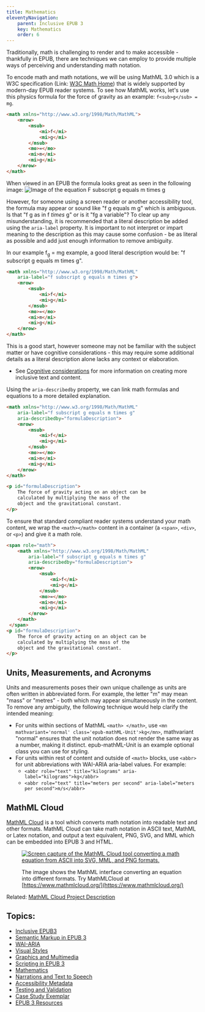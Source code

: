 ```yaml
---
title: Mathematics
eleventyNavigation:
    parent: Inclusive EPUB 3
    key: Mathematics
    order: 6
---
```

Traditionally, math is challenging to render and to make accessible - thankfully in EPUB, there are techniques we can
employ to provide multiple ways of perceiving and understanding math notation.

To encode math and math notations, we will be using MathML 3.0 which is a W3C specification
(Link: [W3C Math Home](http://www.w3.org/Math/)) that is widely supported by modern-day EPUB reader systems. To see how
MathML works, let's use this physics formula for the force of gravity as an example: `f<sub>g</sub> = mg`.

```html
<math xmlns="http://www.w3.org/1998/Math/MathML">
    <mrow>
        <msub>
            <mi>f</mi>
            <mi>g</mi>
        </msub>
        <mo>=</mo>
        <mi>m</mi>
        <mi>g</mi>
    </mrow>
</math>
```

When viewed in an EPUB the formula looks great as seen in the following image:
![Image of the equation F subscript g equals m times g](/assets/images/Equation.png)

However, for someone using a screen reader or another accessibility tool, the formula may appear or sound like "f g
equals m g" which is ambiguous. Is that "f g as in f *times* g" or is it "fg a variable"? To clear up any
misunderstanding, it is recommended that a literal description be added using the `aria-label` property. It is
important to not interpret or impart meaning to the description as this may cause some confusion - be as literal as
possible and add just enough information to remove ambiguity.

In our example f<sub>g</sub> = mg example, a good literal description would be: "f subscript g equals m times g".

```html
<math xmlns="http://www.w3.org/1998/Math/MathML"
    aria-label="f subscript g equals m times g">
    <mrow>
        <msub>
            <mi>f</mi>
            <mi>g</mi>
        </msub>
        <mo>=</mo>
        <mi>m</mi>
        <mi>g</mi>
    </mrow>
</math>
```

This is a good start, however someone may not be familiar with the subject matter or have cognitive considerations -
this may require some additional details as a literal description alone lacks any context or elaboration.

* See [Cognitive considerations](/ConsiderCognitiveNeeds.html) for more information on creating more inclusive text and
content.

Using the `aria-describedby` property, we can link math formulas and equations to a more detailed explanation.

```html
<math xmlns="http://www.w3.org/1998/Math/MathML"
    aria-label="f subscript g equals m times g"
    aria-describedby="formulaDescription">
    <mrow>
        <msub>
            <mi>f</mi>
            <mi>g</mi>
        </msub>
        <mo>=</mo>
        <mi>m</mi>
        <mi>g</mi>
    </mrow>
</math>

<p id="formulaDescription">
    The force of gravity acting on an object can be
    calculated by multiplying the mass of the
    object and the gravitational constant.
</p>
```

To ensure that standard compliant reader systems understand your math content, we wrap the `<math></math>` content in a
container (a `<span>`, `<div>`, or `<p>`) and give it a math role.

```html
<span role="math">
    <math xmlns="http://www.w3.org/1998/Math/MathML"
        aria-label="f subscript g equals m times g"
        aria-describedby="formulaDescription">
        <mrow>
            <msub>
                <mi>f</mi>
                <mi>g</mi>
            </msub>
            <mo>=</mo>
            <mi>m</mi>
            <mi>g</mi>
        </mrow>
    </math>
 </span>
<p id="formulaDescription">
    The force of gravity acting on an object can be
    calculated by multiplying the mass of the
    object and the gravitational constant.
</p>
```

## Units, Measurements, and Acronyms

Units and measurements poses their own unique challenge as units are often written in abbreviated form. For example,
the letter "m" may mean "mass" or "metres" - both which may appear simultaneously in the content. To remove any
ambiguity, the following technique would help clarify the intended meaning:

* For units within sections of MathML `<math> </math>`, use
`<mn mathvariant='normal' class='epub-mathML-Unit'>kg</mn>`, mathvariant "normal" ensures that the unit notation does
not render the same way as a number, making it distinct. epub-mathML-Unit is an example optional class you can use for
styling.
* For units within rest of content and outside of `<math>` blocks, use `<abbr>` for unit abbreviations with WAI-ARIA
aria-label values. For example:
  * `<abbr role="text" title="kilograms" aria-label="kilograms">kg</abbr>`
  * `<abbr role="text" title="meters per second" aria-label="meters per second">m/s</abbr>`

## MathML Cloud

[MathML Cloud](https://www.mathmlcloud.org/) is a tool which converts math notation into readable text and other
formats. MathML Cloud can take math notation in ASCII text, MathML or Latex notation, and output a text equivalent,
PNG, SVG, and MML which can be embedded into EPUB 3 and HTML.

<figure>

[![Screen capture of the MathML Cloud tool converting a math equation from ASCII into SVG, MML, and PNG formats.](/assets/images/thumbs/400px-MathMLCloud.png)](/assets/images/MathMLCloud.png)

<figcaption>

The image shows the MathML interface converting an equation into different formats. Try MathMLCloud at [https://www.mathmlcloud.org/](https://www.mathmlcloud.org/)

</figcaption>
</figure>

Related: [MathML Cloud Project Description](http://benetech.org/our-programs/literacy/born-accessible/mathml-cloud/)

## Topics:

* [Inclusive EPUB3](/InclusiveEPUB3.html)
* [Semantic Markup in EPUB 3](/SemanticMarkupInEPUB3.html)
* [WAI-ARIA](/WAI-ARIA.html)
* [Visual Styles](/VisualStyles.html)
* [Graphics and Multimedia](/GraphicsAndMultimedia.html)
* [Scripting in EPUB 3](/ScriptingInEPUB3.html)
* [Mathematics](/Mathematics.html)
* [Narrations and Text to Speech](/NarrationsAndTextToSpeech.html)
* [Accessibility Metadata](/AccessibilityMetadata.html)
* [Testing and Validation](/TestingAndValidation.html)
* [Case Study Exemplar](/CaseStudyExemplar.html)
* [EPUB 3 Resources](/EPUB3Resources.html)
